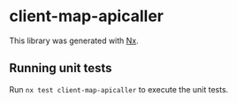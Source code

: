 # client-map-apicaller

This library was generated with [Nx](https://nx.dev).

## Running unit tests

Run `nx test client-map-apicaller` to execute the unit tests.
